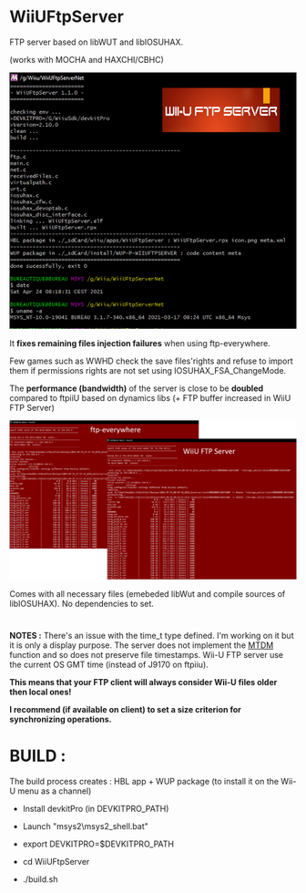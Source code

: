 # WiiUFtpServer
FTP server based on libWUT and libIOSUHAX.

(works with MOCHA and HAXCHI/CBHC)

<p align="center">
  <img src="WiiUFtpServer.png">
</p>


It **fixes remaining files injection failures** when using ftp-everywhere.

Few games such as WWHD check the save files'rights and refuse to import them if permissions rights are not set using IOSUHAX_FSA_ChangeMode.

The **performance (bandwidth)** of the server is close to be **doubled** compared to ftpiiU based on dynamics libs (+ FTP buffer increased in WiiU FTP Server)

<p align="center">
  <img src="bandwith.png">
</p>

Comes with all necessary files (emebeded libWut and compile sources of libIOSUHAX). 
No dependencies to set.

#

**NOTES :**
There's an issue with the time_t type defined. I'm working on it but it is only a display purpose. 
The server does not implement the [MTDM](https://support.solarwinds.com/SuccessCenter/s/article/Enable-the-MDTM-command-to-preserve-the-original-time-stamp-of-uploaded-files?language=en_US) function and so does not preserve file timestamps.
Wii-U FTP server use the current OS GMT time (instead of J9170 on ftpiiu).

**This means that your FTP client will always consider Wii-U files older then local ones!**

**I recommend (if available on client) to set a size criterion for synchronizing operations.**


#
# BUILD :

The build process creates : HBL app + WUP package (to install it on the Wii-U menu as a channel)

- Install devkitPro (in DEVKITPRO_PATH)

- Launch "msys2\msys2_shell.bat"

- export DEVKITPRO=$DEVKITPRO_PATH

- cd WiiUFtpServer

- ./build.sh

